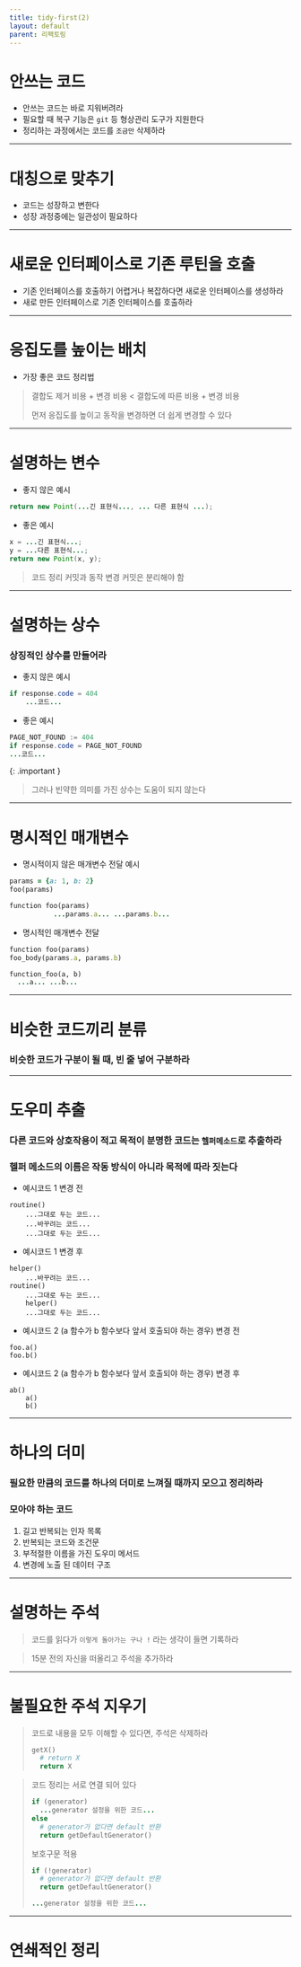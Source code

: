 ```yaml
---
title: tidy-first(2)
layout: default
parent: 리팩토링
---
```


# 안쓰는 코드

- 안쓰는 코드는 바로 지워버려라
- 필요할 때 복구 기능은 `git` 등 형상관리 도구가 지원한다
- 정리하는 과정에서는 코드를 `조금만` 삭제하라

---
# 대칭으로 맞추기
- 코드는 성장하고 변한다
- 성장 과정중에는 일관성이 필요하다

---
# 새로운 인터페이스로 기존 루틴을 호출
- 기존 인터페이스를 호출하기 어렵거나 복잡하다면 새로운 인터페이스를 생성하라
- 새로 만든 인터페이스로 기존 인터페이스를 호출하라

---
# 응집도를 높이는 배치 
* 가장 좋은 코드 정리법
> 결합도 제거 비용 + 변경 비용 < 결합도에 따른 비용 + 변경 비용
> 
> 먼저 응집도를 높이고 동작을 변경하면 더 쉽게 변경할 수 있다

---
# 설명하는 변수

- 좋지 않은 예시
```java
return new Point(...긴 표현식..., ... 다른 표현식 ...);
```

- 좋은 예시
```java
x = ...긴 표현식...;
y = ...다른 표현식...;
return new Point(x, y);
```

> 코드 정리 커밋과 동작 변경 커밋은 분리해야 함
---
# 설명하는 상수
### 상징적인 상수를 만들어라
- 좋지 않은 예시
```java
if response.code = 404
    ...코드...
```

- 좋은 예시
```java
PAGE_NOT_FOUND := 404
if response.code = PAGE_NOT_FOUND
...코드...
```

{: .important }
> 그러나 빈약한 의미를 가진 상수는 도움이 되지 않는다
---
# 명시적인 매개변수
- 명시적이지 않은 매개변수 전달 예시
```ruby
params = {a: 1, b: 2}
foo(params)

function foo(params)
           ...params.a... ...params.b...
```
- 명시적인 매개변수 전달
```ruby
function foo(params)
foo_body(params.a, params.b)

function_foo(a, b)
  ...a... ...b...
```
---
# 비슷한 코드끼리 분류
### 비슷한 코드가 구분이 될 때, 빈 줄 넣어 구분하라

---
# 도우미 추출
### 다른 코드와 상호작용이 적고 목적이 분명한 코드는 `헬퍼메소드`로 추출하라
### 헬퍼 메소드의 이름은 작동 방식이 아니라 목적에 따라 짓는다

* 예시코드 1 변경 전
```
routine()
    ...그대로 두는 코드...
    ...바꾸려는 코드...
    ...그대로 두는 코드...
```
* 예시코드 1 변경 후 
```
helper()
    ...바꾸려는 코드...
routine()
    ...그대로 두는 코드...
    helper()
    ...그대로 두는 코드...
```

* 예시코드 2 (a 함수가 b 함수보다 앞서 호출되야 하는 경우) 변경 전
```
foo.a()
foo.b()
```

* 예시코드 2 (a 함수가 b 함수보다 앞서 호출되야 하는 경우) 변경 후
```
ab()
    a()
    b()
```
---
# 하나의 더미
### 필요한 만큼의 코드를 하나의 더미로 느껴질 때까지 모으고 정리하라
### 모아야 하는 코드
1. 길고 반복되는 인자 목록
2. 반복되는 코드와 조건문
3. 부적절한 이름을 가진 도우미 메서드
4. 변경에 노출 된 데이터 구조

---
# 설명하는 주석
> 코드를 읽다가 `이렇게 돌아가는 구나 !` 라는 생각이 들면 기록하라

> 15분 전의 자신을 떠올리고 주석을 추가하라

---
# 불필요한 주석 지우기
> 코드로 내용을 모두 이해할 수 있다면, 주석은 삭제하라
> ```ruby
> getX()
>   # return X
>   return X
> ```

> 코드 정리는 서로 연결 되어 있다
> 
> ```ruby
> if (generator)
>   ...generator 설정을 위한 코드...
> else
>   # generator가 없다면 default 반환
>   return getDefaultGenerator()
> ```
> 보호구문 적용
> ```ruby
> if (!generator)
>   # generator가 없다면 default 반환
>   return getDefaultGenerator()
> 
> ...generator 설정을 위한 코드...
> ```
---
# 연쇄적인 정리


